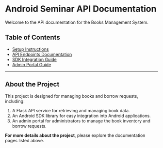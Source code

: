 # Android Seminar API Documentation

Welcome to the API documentation for the Books Management System.

## Table of Contents

- [Setup Instructions](setup.md)
- [API Endpoints Documentation](api_endpoints.md)
- [SDK Integration Guide](sdk_integration.md)
- [Admin Portal Guide](portal_guide.md)


---

## About the Project

This project is designed for managing books and borrow requests, including:

1. A Flask API service for retrieving and managing book data.
2. An Android SDK library for easy integration into Android applications.
3. An admin portal for administrators to manage the book inventory and borrow requests.

**For more details about the project**, please explore the documentation pages listed above.
